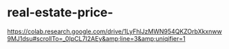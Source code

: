 # real-estate-price-
https://colab.research.google.com/drive/1LyFhlJzMWN954QKZOrbXkxnww9MJ1dsu#scrollTo=_0IpCL7I2AEy&amp;line=3&amp;uniqifier=1
